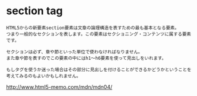 # section tag
```
HTML5からの新要素section要素は文章の論理構造を表すための最も基本となる要素。
つまり一般的なセクションを表します。この要素はセクショニング・コンテンツに属する要素です。

セクションは必ず、章や節といった単位で使わなければなりません。
また章や節を表すのでこの要素の中にはh1～h6要素を使って見出しをいれます。

もしタグを使うか迷った場合はその部分に見出しを付けることができるかどうかということを考えてみるのもよいかもしれません。
```
http://www.html5-memo.com/mdn/mdn04/
